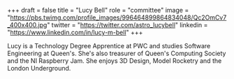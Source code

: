 +++
draft = false
title = "Lucy Bell"
role = "committee"
image = "https://pbs.twimg.com/profile_images/996464899864834048/Qc2OmCv7_400x400.jpg"
twitter = "https://twitter.com/astro_lucybell"
linkedin = "https://www.linkedin.com/in/lucy-m-bell"
+++

Lucy is a Technology Degree Apprentice at PWC and studies Software Engineering at Queen's. She's also treasurer of Queen's Computing Society and the NI Raspberry Jam. She enjoys 3D Design, Model Rocketry and the London Underground.